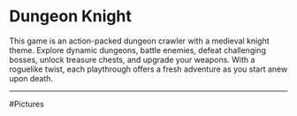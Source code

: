 # Dungeon Knight

This game is an action-packed dungeon crawler with a medieval knight theme. Explore dynamic dungeons, battle enemies, defeat challenging bosses, unlock treasure chests, and upgrade your weapons. With a roguelike twist, each playthrough offers a fresh adventure as you start anew upon death.

---
#Pictures

